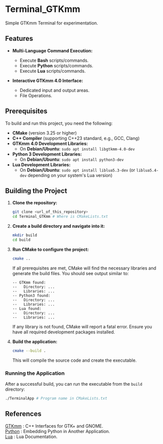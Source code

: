 # Terminal_GTKmm

Simple GTKmm Terminal for experimentation.

## Features

* **Multi-Language Command Execution:**
    * Execute **Bash** scripts/commands.
    * Execute **Python** scripts/commands.
    * Execute **Lua** scripts/commands.

* **Interactive GTKmm 4.0 Interface:**
    * Dedicated input and output areas.
    * File Operations.

## Prerequisites

To build and run this project, you need the following:

* **CMake** (version 3.25 or higher)
* **C++ Compiler** (supporting C++23 standard, e.g., GCC, Clang)
* **GTKmm 4.0 Development Libraries:**
    * On **Debian/Ubuntu**: `sudo apt install libgtkmm-4.0-dev`
* **Python 3 Development Libraries:**
    * On **Debian/Ubuntu**: `sudo apt install python3-dev`
* **Lua Development Libraries:**
    * On **Debian/Ubuntu**: `sudo apt install liblua5.3-dev` (or `liblua5.4-dev` depending on your system's Lua version)

## Building the Project

1.  **Clone the repository:**
    ```bash
    git clone <url_of_this_repository>
    cd Terminal_GTKmm # Where is CMakeLists.txt
    ```

2.  **Create a build directory and navigate into it:**
    ```bash
    mkdir build
    cd build
    ```

3.  **Run CMake to configure the project:**
    ```bash
    cmake ..
    ```
    If all prerequisites are met, CMake will find the necessary libraries and generate the build files. You should see output similar to:
    ```
    -- GTKmm found:
    --   Directory: ...
    --   Libraries: ...
    -- Python3 found:
    --   Directory: ...
    --   Libraries: ...
    -- Lua found:
    --   Directory: ...
    --   Libraries: ...
    ```
    If any library is not found, CMake will report a fatal error. Ensure you have all required development packages installed.

4.  **Build the application:**
    ```bash
    cmake --build .
    ```
    This will compile the source code and create the executable.

### Running the Application

After a successful build, you can run the executable from the `build` directory:

```bash
./TerminalApp # Program name in CMakeLists.txt
```

## References

[GTKmm](https://gtkmm.org/en/) : C++ Interfaces for GTK+ and GNOME.</br>
[Python](https://docs.python.org/3/extending/embedding.html) : Embedding Python in Another Application.</br>
[Lua](https://www.lua.org/docs.html) : Lua Documentation.</br>
